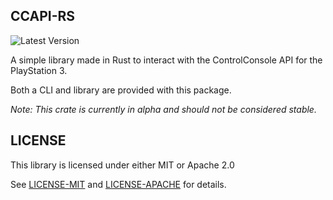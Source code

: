 ## CCAPI-RS
![Latest Version](https://img.shields.io/crates/v/ccapi.svg)

A simple library made in Rust to interact with the ControlConsole API for the PlayStation 3.

Both a CLI and library are provided with this package.

*Note: This crate is currently in alpha and should not be considered stable.*

## LICENSE
This library is licensed under either MIT or Apache 2.0

See [LICENSE-MIT](LICENSE-MIT) and [LICENSE-APACHE](LICENSE-APACHE) for details.
